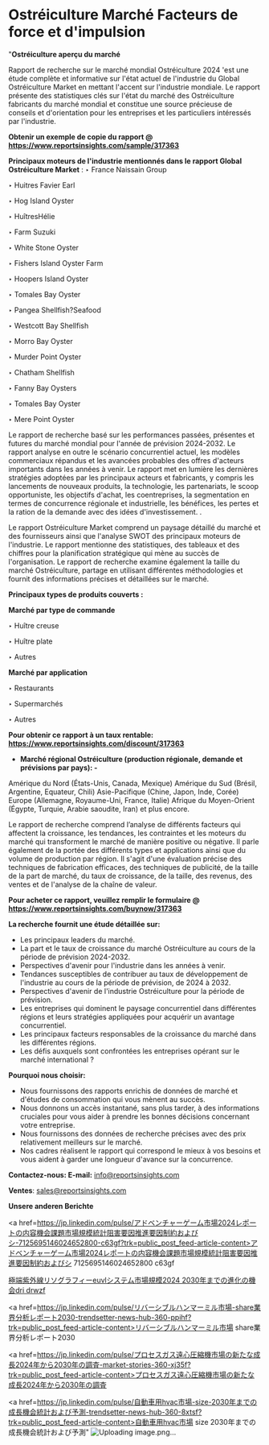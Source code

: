 # Ostréiculture Marché Facteurs de force et d'impulsion

"<strong>Ostréiculture aperçu du marché</strong>

Rapport de recherche sur le marché mondial Ostréiculture 2024 'est une étude complète et informative sur l'état actuel de l'industrie du Global Ostréiculture Market en mettant l'accent sur l'industrie mondiale. Le rapport présente des statistiques clés sur l'état du marché des Ostréiculture fabricants du marché mondial et constitue une source précieuse de conseils et d'orientation pour les entreprises et les particuliers intéressés par l'industrie.

<strong>Obtenir un exemple de copie du rapport @ <a href=https://www.reportsinsights.com/sample/317363>https://www.reportsinsights.com/sample/317363</a></strong>

<strong>Principaux moteurs de l'industrie mentionnés dans le rapport Global Ostréiculture Market</strong> :
‣ France Naissain Group

‣ Huitres Favier Earl

‣ Hog Island Oyster

‣ HuîtresHélie

‣ Farm Suzuki

‣ White Stone Oyster

‣ Fishers Island Oyster Farm

‣ Hoopers Island Oyster

‣ Tomales Bay Oyster

‣ Pangea Shellfish?Seafood

‣ Westcott Bay Shellfish

‣ Morro Bay Oyster

‣ Murder Point Oyster

‣ Chatham Shellfish

‣ Fanny Bay Oysters

‣ Tomales Bay Oyster

‣ Mere Point Oyster

Le rapport de recherche basé sur les performances passées, présentes et futures du marché mondial pour l'année de prévision 2024-2032. Le rapport analyse en outre le scénario concurrentiel actuel, les modèles commerciaux répandus et les avancées probables des offres d'acteurs importants dans les années à venir. Le rapport met en lumière les dernières stratégies adoptées par les principaux acteurs et fabricants, y compris les lancements de nouveaux produits, la technologie, les partenariats, le scoop opportuniste, les objectifs d'achat, les coentreprises, la segmentation en termes de concurrence régionale et industrielle, les bénéfices, les pertes et la ration de la demande avec des idées d'investissement. .

Le rapport Ostréiculture Market comprend un paysage détaillé du marché et des fournisseurs ainsi que l'analyse SWOT des principaux moteurs de l'industrie. Le rapport mentionne des statistiques, des tableaux et des chiffres pour la planification stratégique qui mène au succès de l'organisation. Le rapport de recherche examine également la taille du marché Ostréiculture, partage en utilisant différentes méthodologies et fournit des informations précises et détaillées sur le marché.

<strong>Principaux types de produits couverts :</strong>

<strong>Marché par type de commande</strong>

‣ Huître creuse

‣ Huître plate

‣ Autres

<strong>Marché par application</strong>

‣ Restaurants

‣ Supermarchés

‣ Autres

<strong>Pour obtenir ce rapport à un taux rentable: <a href=https://www.reportsinsights.com/discount/317363>https://www.reportsinsights.com/discount/317363</a></strong>
<ul>
  <li><strong>Marché régional Ostréiculture (production régionale, demande et prévisions par pays): -</strong></li>
</ul>
Amérique du Nord (États-Unis, Canada, Mexique)
Amérique du Sud (Brésil, Argentine, Equateur, Chili)
Asie-Pacifique (Chine, Japon, Inde, Corée)
Europe (Allemagne, Royaume-Uni, France, Italie)
Afrique du Moyen-Orient (Égypte, Turquie, Arabie saoudite, Iran) et plus encore.

Le rapport de recherche comprend l’analyse de différents facteurs qui affectent la croissance, les tendances, les contraintes et les moteurs du marché qui transforment le marché de manière positive ou négative. Il parle également de la portée des différents types et applications ainsi que du volume de production par région. Il s'agit d'une évaluation précise des techniques de fabrication efficaces, des techniques de publicité, de la taille de la part de marché, du taux de croissance, de la taille, des revenus, des ventes et de l'analyse de la chaîne de valeur.

<strong>Pour acheter ce rapport, veuillez remplir le formulaire @   <a href=https://www.reportsinsights.com/buynow/317363>https://www.reportsinsights.com/buynow/317363</a></strong>

<strong>La recherche fournit une étude détaillée sur:</strong>
<ul>
  <li>Les principaux leaders du marché.</li>
  <li>La part et le taux de croissance du marché Ostréiculture au cours de la période de prévision 2024-2032.</li>
  <li>Perspectives d'avenir pour l'industrie dans les années à venir.</li>
  <li>Tendances susceptibles de contribuer au taux de développement de l'industrie au cours de la période de prévision, de 2024 à 2032.</li>
  <li>Perspectives d'avenir de l'industrie Ostréiculture pour la période de prévision.</li>
  <li>Les entreprises qui dominent le paysage concurrentiel dans différentes régions et leurs stratégies appliquées pour acquérir un avantage concurrentiel.</li>
  <li>Les principaux facteurs responsables de la croissance du marché dans les différentes régions.</li>
  <li>Les défis auxquels sont confrontées les entreprises opérant sur le marché international ?</li>
</ul>
<strong>Pourquoi nous choisir:</strong>
<ul>
  <li>Nous fournissons des rapports enrichis de données de marché et d'études de consommation qui vous mènent au succès.</li>
  <li>Nous donnons un accès instantané, sans plus tarder, à des informations cruciales pour vous aider à prendre les bonnes décisions concernant votre entreprise.</li>
  <li>Nous fournissons des données de recherche précises avec des prix relativement meilleurs sur le marché.</li>
  <li>Nos cadres réalisent le rapport qui correspond le mieux à vos besoins et vous aident à garder une longueur d'avance sur la concurrence.</li>
</ul>
<strong>Contactez-nous:
</strong><strong>E-mail:</strong> <a href=mailto:info@reportsinsights.com>info@reportsinsights.com</a>

<strong>Ventes</strong>: <a href=mailto:sales@reportsinsights.com>sales@reportsinsights.com</a>

<strong>Unsere anderen Berichte</strong>

<a href=https://jp.linkedin.com/pulse/アドベンチャーゲーム市場2024レポートの内容機会課題市場規模統計阻害要因推進要因制約およびシ-7125695146024652800-c63gf?trk=public_post_feed-article-content>アドベンチャーゲーム市場2024レポートの内容機会課題市場規模統計阻害要因推進要因制約およびシ 7125695146024652800 c63gf</a>

<a href=https://www.linkedin.com/pulse/極端紫外線リソグラフィーeuvlシステム市場規模2024-2030年までの進化の機会dri-drwzf/>極端紫外線リソグラフィーeuvlシステム市場規模2024 2030年までの進化の機会dri drwzf</a>

<a href=https://jp.linkedin.com/pulse/リバーシブルハンマーミル市場-share業界分析レポート2030-trendsetter-news-hub-360-ppihf?trk=public_post_feed-article-content>リバーシブルハンマーミル市場 share業界分析レポート2030</a>

<a href=https://jp.linkedin.com/pulse/プロセスガス遠心圧縮機市場の新たな成長2024年から2030年の調査-market-stories-360-xj35f?trk=public_post_feed-article-content>プロセスガス遠心圧縮機市場の新たな成長2024年から2030年の調査</a>

<a href=https://jp.linkedin.com/pulse/自動車用hvac市場-size-2030年までの成長機会統計および予測-trendsetter-news-hub-360-8xtsf?trk=public_post_feed-article-content>自動車用hvac市場 size 2030年までの成長機会統計および予測</a>"
![Uploading image.png…]()
